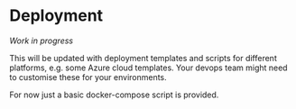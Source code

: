 # Deployment 

_Work in progress_ 

This will be updated with deployment templates and scripts for different platforms,
e.g. some Azure cloud templates. Your devops team might need to customise these for your 
environments.

For now just a basic docker-compose script is provided.

